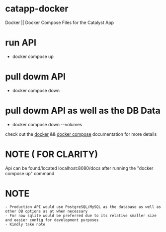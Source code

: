 # catapp-docker
Docker || Docker Compose Files for the Catalyst App

# run API 
  - docker compose up 
  
# pull dowm API 
  - docker compose down 
  
# pull dowm API as well as the DB Data 
  - docker compose down --volumes 
  
 check out the [docker](https://docs.docker.com/) && [docker compose](https://docs.docker.com/compose/) documentation for more details 
 
# NOTE ( FOR CLARITY)
  Api can be found/located localhost:8080/docs after running the "docker compose up" command
  
# NOTE 
    - Production API would use PostgreSQL/MySQL as the database as well as other DB options as at when necessary 
    - For now sqlite would be preferred due to its relative smaller size and easier config for development purposes
    - Kindly take note
    
